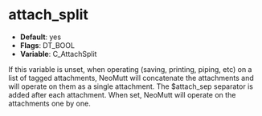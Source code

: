 # attach_split

- **Default**: yes
- **Flags**: DT_BOOL
- **Variable**: C_AttachSplit

If this variable is unset, when operating (saving, printing, piping,
etc) on a list of tagged attachments, NeoMutt will concatenate the
attachments and will operate on them as a single attachment. The
$attach_sep separator is added after each attachment. When set,
NeoMutt will operate on the attachments one by one.

